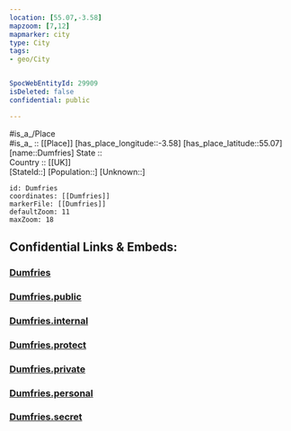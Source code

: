 ```yaml
---
location: [55.07,-3.58] 
mapzoom: [7,12] 
mapmarker: city 
type: City
tags:
- geo/City


SpocWebEntityId: 29909
isDeleted: false
confidential: public

---
```

#is_a_/Place  
#is_a_ :: [[Place]] 
[has_place_longitude::-3.58] 
[has_place_latitude::55.07] 
[name::Dumfries] 
State ::  
Country :: [[UK]]  
[StateId::] 
[Population::] 
[Unknown::] 


```leaflet
id: Dumfries
coordinates: [[Dumfries]] 
markerFile: [[Dumfries]] 
defaultZoom: 11 
maxZoom: 18
```


## Confidential Links & Embeds: 

### [Dumfries](/_Standards/Earth/Continent/Europe/Europe~North/UK/Scotland/counties~Scotland/Dumfries_and_Galloway/cities~Dumfries_and_Galloway/Dumfries.md) 

### [Dumfries.public](/_public/Earth/Continent/Europe/Europe~North/UK/Scotland/counties~Scotland/Dumfries_and_Galloway/cities~Dumfries_and_Galloway/Dumfries.public.md) 

### [Dumfries.internal](/_internal/Earth/Continent/Europe/Europe~North/UK/Scotland/counties~Scotland/Dumfries_and_Galloway/cities~Dumfries_and_Galloway/Dumfries.internal.md) 

### [Dumfries.protect](/_protect/Earth/Continent/Europe/Europe~North/UK/Scotland/counties~Scotland/Dumfries_and_Galloway/cities~Dumfries_and_Galloway/Dumfries.protect.md) 

### [Dumfries.private](/_private/Earth/Continent/Europe/Europe~North/UK/Scotland/counties~Scotland/Dumfries_and_Galloway/cities~Dumfries_and_Galloway/Dumfries.private.md) 

### [Dumfries.personal](/_personal/Earth/Continent/Europe/Europe~North/UK/Scotland/counties~Scotland/Dumfries_and_Galloway/cities~Dumfries_and_Galloway/Dumfries.personal.md) 

### [Dumfries.secret](/_secret/Earth/Continent/Europe/Europe~North/UK/Scotland/counties~Scotland/Dumfries_and_Galloway/cities~Dumfries_and_Galloway/Dumfries.secret.md)

